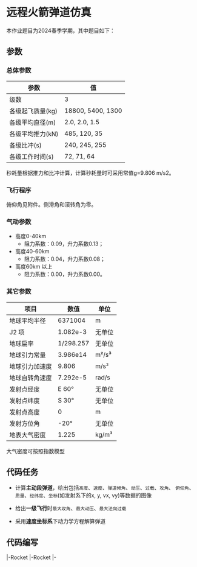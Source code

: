 # 远程火箭弹道仿真

本作业题目为2024春季学期，其中题目如下：

## 参数

### 总体参数

| 参数 | 值 |
|------|-----|
| 级数 | 3 |
| 各级起飞质量(kg) | 18800, 5400, 1300 |
| 各级平均直径(m) | 2.0, 2.0, 1.5 |
| 各级平均推力(kN) | 485, 120, 35 |
| 各级比冲(s) | 240, 245, 255 |
| 各级工作时间(s) | 72, 71, 64 |

秒耗量根据推力和比冲计算，计算秒耗量时可采用常值g=9.806 m/s2。

### 飞行程序

俯仰角见附件。侧滑角和滚转角为零。

### 气动参数

- 高度0-40km
  - 阻力系数：0.09，升力系数0.13；
- 高度40-60km
  - 阻力系数：0.04，升力系数0.08；
- 高度60km 以上
  - 阻力系数：0.00，升力系数0.00。

### 其它参数

| 项目 | 数值 | 单位 |
| --- | --- | --- |
| 地球平均半径 | 6371004 | m |
| J2 项 | 1.082e-3 | 无单位 |
| 地球扁率 | 1/298.257 | 无单位 |
| 地球引力常量 | 3.986e14 | m²/s³ |
| 地球引力加速度 | 9.806 | m/s² |
| 地球自转角速度 | 7.292e-5 | rad/s |
| 发射点经度 | E 60° | 无单位 |
| 发射点纬度 | S 30° | 无单位 |
| 发射点高度 | 0 | m |
| 发射方位角 | -20° | 无单位 |
| 地表大气密度 | 1.225 | kg/m³ |

大气密度可按照指数模型

## 代码任务

- 计算**主动段弹道**，给出包括`高度`、`速度`、`弹道倾角`、`动压`、`过载`、`攻角`、
`俯仰角`、`质量`、`经纬度`、`坐标`(如发射系下的x, y, vx, vy)等数据的图像

- 给出**一级飞行**时`最大攻角`、`最大动压`、`最大法向过载`

- 采用**速度坐标系**下动力学方程解算弹道

## 代码编写

|-Rocket
    |-Rocket
|-
